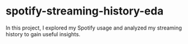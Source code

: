 # spotify-streaming-history-eda
In this project, I explored my Spotify usage and analyzed my streaming history to gain useful insights.
